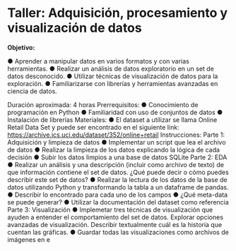 # Taller: Adquisición, procesamiento y visualización de datos

**Objetivo:**

● Aprender a manipular datos en varios formatos y con varias herramientas.
● Realizar un análisis de datos exploratorio en un set de datos desconocido.
● Utilizar técnicas de visualización de datos para la exploración.
● Familiarizarse con librerías y herramientas avanzadas en ciencia de datos.

Duración aproximada:
4 horas
Prerrequisitos:
● Conocimiento de programación en Python
● Familiaridad con uso de conjuntos de datos
● Instalación de librerías
Materiales:
● El dataset a utilizar se llama Online Retail Data Set y puede ser encontrado en
el siguiente link: https://archive.ics.uci.edu/dataset/352/online+retail
Instrucciones:
Parte 1: Adquisición y limpieza de datos
● Implementar un script que lea el archivo de datos
● Realizar la limpieza de los datos explicando la lógica de cada decisión
● Subir los datos limpios a una base de datos SQLite
Parte 2: EDA
● Realizar un análisis y una descripción (incluir como archivo de texto) de que
información contiene el set de datos. ¿Qué puede decir o cómo puedes
describir este set de datos?
● Realizar la lectura de los datos de la base de datos utilizando Python y
transformando la tabla a un dataframe de pandas.
● Describir lo encontrado para cada uno de los campos
● ¿Qué meta-data se puede generar?
● Utilizar la documentación del dataset como referencia
Parte 3: Visualización
● Implemetar tres técnicas de visualización que ayuden a entender el
comportamiento del set de datos. Explorar opciones avanzadas de
visualización. Describir textualmente cuál es la historia que cuentan las
gráficas.
● Guardar todas las visualizaciones como archivos de imágenes en e